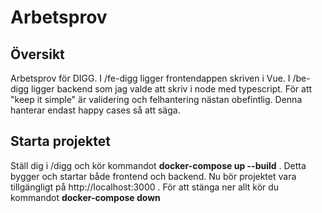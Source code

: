 # Arbetsprov

## Översikt

Arbetsprov för DIGG. I /fe-digg ligger frontendappen skriven i Vue. I /be-digg ligger backend som jag valde att skriv i node med typescript. För att "keep it simple" är validering och felhantering nästan obefintlig. Denna hanterar endast happy cases så att säga.


## Starta projektet

Ställ dig i /digg och kör kommandot **docker-compose up --build** . Detta bygger och startar både frontend och backend.
Nu bör projektet vara tillgängligt på http://localhost:3000 .
För att stänga ner allt kör du kommandot **docker-compose down**
